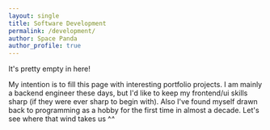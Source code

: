 ```yaml
---
layout: single
title: Software Development
permalink: /development/
author: Space Panda
author_profile: true
---
```


It's pretty empty in here!

My intention is to fill this page with interesting portfolio projects. I am mainly a backend engineer these days, but I'd like to keep my frontend/ui skills sharp (if they were ever sharp to begin with). Also I've found myself drawn back to programming as a hobby for the first time in almost a decade. Let's see where that wind takes us ^_^_
